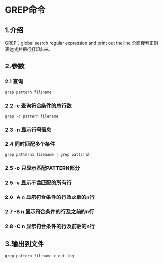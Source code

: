 # GREP命令

## 1.介绍

GREP：global search regular expression and print out the line 全面搜索正则表达式并把行打印出来。

## 2.参数

### 2.1 查询

`grep pattern filename`

### 2.2 -c 查询符合条件的总行数

`grep -c pattern filename`

### 2.3 -n 显示行号信息

### 2.4 同时匹配多个条件

`grep pattern1 filename | grep pattern2`

### 2.5 -o 只显示匹配PATTERN部分

### 2.5 -v 显示不含匹配的所有行

### 2.6 -A n 显示符合条件的行及之后的n行

### 2.7 -B n 显示符合条件的行及之前的n行

### 2.8 -C n 显示符合条件的行及前后的n行

## 3.输出到文件

`grep pattern filename > out.log`